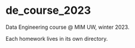 # de_course_2023
Data Engineering course @ MIM UW, winter 2023.

Each homework lives in its own directory.

